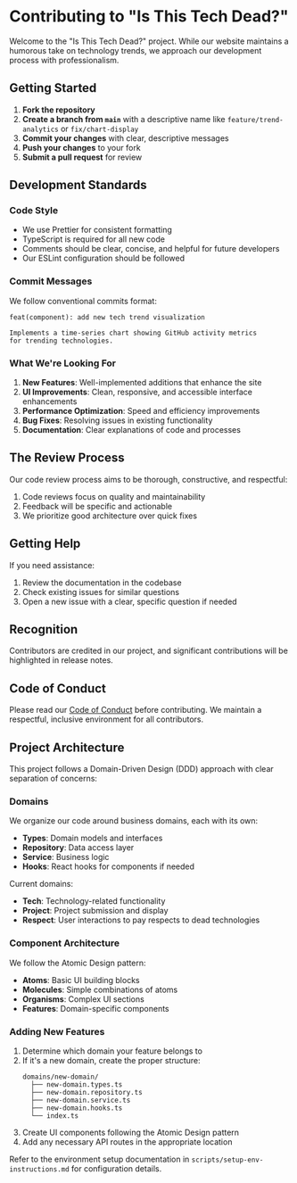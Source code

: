 # Contributing to "Is This Tech Dead?"

Welcome to the "Is This Tech Dead?" project. While our website maintains a humorous take on technology trends, we approach our development process with professionalism.

## Getting Started

1. **Fork the repository**
2. **Create a branch from `main`** with a descriptive name like `feature/trend-analytics` or `fix/chart-display`
3. **Commit your changes** with clear, descriptive messages
4. **Push your changes** to your fork
5. **Submit a pull request** for review

## Development Standards

### Code Style

- We use Prettier for consistent formatting
- TypeScript is required for all new code
- Comments should be clear, concise, and helpful for future developers
- Our ESLint configuration should be followed

### Commit Messages

We follow conventional commits format:

```
feat(component): add new tech trend visualization

Implements a time-series chart showing GitHub activity metrics
for trending technologies.
```

### What We're Looking For

1. **New Features**: Well-implemented additions that enhance the site
2. **UI Improvements**: Clean, responsive, and accessible interface enhancements
3. **Performance Optimization**: Speed and efficiency improvements
4. **Bug Fixes**: Resolving issues in existing functionality
5. **Documentation**: Clear explanations of code and processes

## The Review Process

Our code review process aims to be thorough, constructive, and respectful:

1. Code reviews focus on quality and maintainability
2. Feedback will be specific and actionable
3. We prioritize good architecture over quick fixes

## Getting Help

If you need assistance:

1. Review the documentation in the codebase
2. Check existing issues for similar questions
3. Open a new issue with a clear, specific question if needed

## Recognition

Contributors are credited in our project, and significant contributions will be highlighted in release notes.

## Code of Conduct

Please read our [Code of Conduct](./CODE_OF_CONDUCT.md) before contributing. We maintain a respectful, inclusive environment for all contributors.

## Project Architecture

This project follows a Domain-Driven Design (DDD) approach with clear separation of concerns:

### Domains

We organize our code around business domains, each with its own:

- **Types**: Domain models and interfaces
- **Repository**: Data access layer
- **Service**: Business logic
- **Hooks**: React hooks for components if needed

Current domains:

- **Tech**: Technology-related functionality
- **Project**: Project submission and display
- **Respect**: User interactions to pay respects to dead technologies

### Component Architecture

We follow the Atomic Design pattern:

- **Atoms**: Basic UI building blocks
- **Molecules**: Simple combinations of atoms
- **Organisms**: Complex UI sections
- **Features**: Domain-specific components

### Adding New Features

1. Determine which domain your feature belongs to
2. If it's a new domain, create the proper structure:
   ```
   domains/new-domain/
     ├── new-domain.types.ts
     ├── new-domain.repository.ts
     ├── new-domain.service.ts
     ├── new-domain.hooks.ts
     └── index.ts
   ```
3. Create UI components following the Atomic Design pattern
4. Add any necessary API routes in the appropriate location

Refer to the environment setup documentation in `scripts/setup-env-instructions.md` for configuration details.
